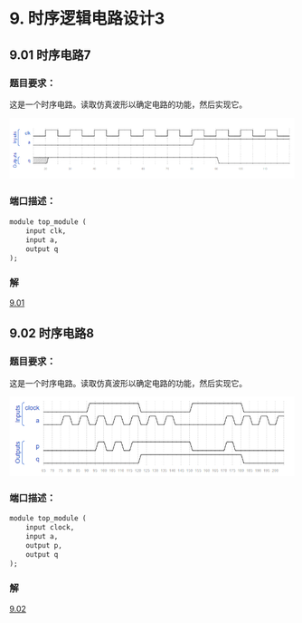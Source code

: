 # 9. 时序逻辑电路设计3

## 9.01 时序电路7

### 题目要求：

这是一个时序电路。读取仿真波形以确定电路的功能，然后实现它。

![9.01](./01/9.01.png)

### 端口描述：
```
module top_module (
    input clk,
    input a,
    output q
);
```

### 解

[9.01](./01/Main.v)


## 9.02 时序电路8

### 题目要求：

这是一个时序电路。读取仿真波形以确定电路的功能，然后实现它。

![9.02](./02/9.02.png)

### 端口描述：
```
module top_module (
    input clock,
    input a,
    output p,
    output q
);
```

### 解

[9.02](./02/Main.v)

